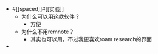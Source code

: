 - #[[spaced]]#[[实验]]
    - 为什么可以用这款软件？
        - 方便
    - 为什么不用remnote？
        - 其实也可以用，不过我更喜欢roam research的界面
- 
